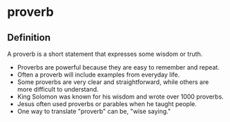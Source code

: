 # proverb

## Definition

A proverb is a short statement that expresses some wisdom or truth.

* Proverbs are powerful because they are easy to remember and repeat.
* Often a proverb will include examples from everyday life.
* Some proverbs are very clear and straightforward, while others are more difficult to understand.
* King Solomon was known for his wisdom and wrote over 1000 proverbs.
* Jesus often used proverbs or parables when he taught people.
* One way to translate "proverb" can be, "wise saying."